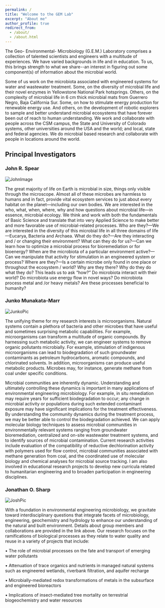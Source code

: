 ```yaml
---
permalink: /
title: "Welcome to the GEM Lab"
excerpt: "About me"
author_profile: true
redirect_from: 
  - /about/
  - /about.html
---
```


The Geo- Environmental- Microbiology (G.E.M.) Laboratory comprises a collection of talented scientists and engineers with a multitude of experiences. We have varied backgrounds in life and in education. To us, this brings strength to what we share--an interest in figuring out some component(s) of information about the microbial world.

Some of us work on the microbiota associated with engineered systems for water and wastewater treatment. Some, on the diversity of microbial life and their novel enzymes in Yellowstone National Park hotsprings. Others, on the complexity of microbial life in 6 cm thick microbial mats from Guerrero Negro, Baja California Sur. Some, on how to stimulate energy production for renewable energy use. And others, on the development of robotic explorers to sample and better understand microbial ecosystems that have forever been out of reach to human understanding. We work and collaborate with people across the CSM campus, the State and University of Colorado systems, other universities around the USA and the world; and local, state and federal agencies. We do microbial based research and collaborate with people in locations around the world.

## Principal Investigators

### John R. Spear
![JohnImage](https://www.mines.edu/faculty/wp-content/uploads/sites/41/2017/04/john-spear.jpg)

The great majority of life on Earth is microbial in size, things only visible through the microscope. Almost all of these microbes are harmless to humans and in fact, provide vital ecosystem services to just about every habitat on the planet—including our own bodies. We are interested in the who, what, when, where, why and how questions about microbial life—in essence, microbial ecology. We think and work with both the fundamentals of Basic Science and translate that into very Applied Science to make better and more favorable use of microbial-related processes. Who are they?—We are interested in the diversity of this microbial life in all three domains of life—Eucarya, Bacteria and Archaea. What do they do?—Are they interacting and / or changing their environment? What can they do for us?—Can we learn how to optimize a microbial process for bioremediation or for bioenergy? When are the microbiota of a particular environment active?—Can we manipulate that activity for stimulation in an engineered system or process? Where are they?—Is a certain microbe only found in one place or throughout the ecosystem / world? Why are they there? Why do they do what they do? This leads us to ask “how?” Do microbiota interact with their world? Do microbiota use energy flow in novel ways? Do microbiota process metal and /or heavy metals? Are these processes beneficial to humanity?

### Junko Munakata-Marr
![JunkoPic](https://www.mines.edu/faculty/wp-content/uploads/sites/41/2017/04/junko-munakata-marr.jpg)

The unifying theme for my research interests is microorganisms. Natural systems contain a plethora of bacteria and other microbes that have useful and sometimes surprising metabolic capabilities. For example, microorganisms can transform a multitude of organic compounds. By harnessing such metabolic activity, we can engineer systems to remove organic pollutants microbially. For example, stimulation of indigenous microorganisms can lead to biodegradation of such groundwater contaminants as petroleum hydrocarbons, aromatic compounds, and chlorinated solvents. In addition, microorganisms can produce useful metabolic products. Microbes may, for instance, generate methane from coal under specific conditions.

Microbial communities are inherently dynamic. Understanding and ultimately controlling these dynamics is important in many applications of environmental engineering microbiology. For example, in situ remediation may require years for sufficient biodegradation to occur; any change in microbial activity or populations during such extended contaminant exposure may have significant implications for the treatment effectiveness. By understanding the community dynamics during the treatment process, we may be better able to control the biodegradation achieved. We can apply molecular biology techniques to assess microbial communities in environmentally relevant systems ranging from groundwater bioremediation, centralized and on-site wastewater treatment systems, and to identify sources of microbial contamination.
Current research activities include evaluation of the compatibility of reductive dechlorination activity with polymers used for flow control, microbial communities associated with methane generation from coal, and the coordinated use of molecular biology and chemical analyses for microbial source tracking. I am also involved in educational research projects to develop new curricula related to humanitarian engineering and to broaden participation in engineering disciplines.


### Jonathan O. Sharp
![JoshPic](https://www.mines.edu/faculty/wp-content/uploads/sites/41/2017/04/jonathan-sharp.jpg)

With a foundation in environmental engineering microbiology, we gravitate toward interdisciplinary questions that integrate facets of microbiology, engineering, geochemistry and hydrology to enhance our understanding of the natural and built environment. Details about group members and collaborations are provided in the link above. Our research focuses on the ramifications of biological processes as they relate to water quality and reuse in a variety of projects that include:

• The role of microbial processes on the fate and transport of emerging water pollutants

• Attenuation of trace organics and nutrients in managed natural systems such as engineered wetlands, riverbank filtration, and aquifer recharge

• Microbially-mediated redox transformations of metals in the subsurface and engineered bioreactors

• Implications of insect-mediated tree mortality on terrestrial biogeochemistry and water resources

